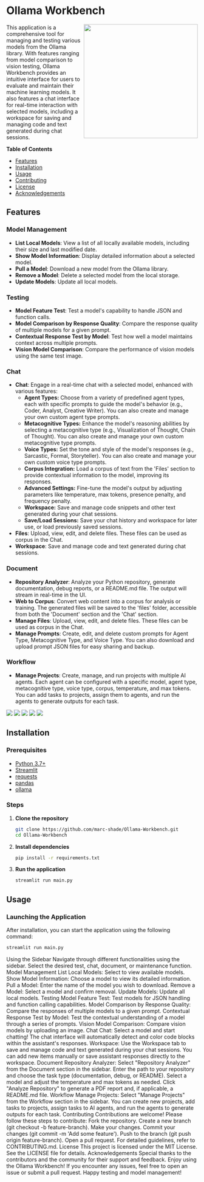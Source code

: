 # Ollama Workbench

<img src="https://2acrestudios.com/wp-content/uploads/2024/06/00001-2881912941.png" style="width: 300px;" align="right" />

This application is a comprehensive tool for managing and testing various models from the Ollama library. With features ranging from model comparison to vision testing, Ollama Workbench provides an intuitive interface for users to evaluate and maintain their machine learning models. It also features a chat interface for real-time interaction with selected models, including a workspace for saving and managing code and text generated during chat sessions.

**Table of Contents**
- [Features](#features)
- [Installation](#installation)
- [Usage](#usage)
- [Contributing](#contributing)
- [License](#license)
- [Acknowledgements](#acknowledgements)

## Features

### Model Management
- **List Local Models**: View a list of all locally available models, including their size and last modified date.
- **Show Model Information**: Display detailed information about a selected model.
- **Pull a Model**: Download a new model from the Ollama library.
- **Remove a Model**: Delete a selected model from the local storage.
- **Update Models**: Update all local models.

### Testing
- **Model Feature Test**: Test a model's capability to handle JSON and function calls.
- **Model Comparison by Response Quality**: Compare the response quality of multiple models for a given prompt.
- **Contextual Response Test by Model**: Test how well a model maintains context across multiple prompts.
- **Vision Model Comparison**: Compare the performance of vision models using the same test image.

### Chat
- **Chat**: Engage in a real-time chat with a selected model, enhanced with various features:
    - **Agent Types:** Choose from a variety of predefined agent types, each with specific prompts to guide the model's behavior (e.g., Coder, Analyst, Creative Writer). You can also create and manage your own custom agent type prompts.
    - **Metacognitive Types:** Enhance the model's reasoning abilities by selecting a metacognitive type (e.g., Visualization of Thought, Chain of Thought). You can also create and manage your own custom metacognitive type prompts.
    - **Voice Types:** Set the tone and style of the model's responses (e.g., Sarcastic, Formal, Storyteller). You can also create and manage your own custom voice type prompts.
    - **Corpus Integration:** Load a corpus of text from the 'Files' section to provide contextual information to the model, improving its responses.
    - **Advanced Settings:** Fine-tune the model's output by adjusting parameters like temperature, max tokens, presence penalty, and frequency penalty.
    - **Workspace:** Save and manage code snippets and other text generated during your chat sessions.
    - **Save/Load Sessions:** Save your chat history and workspace for later use, or load previously saved sessions.
- **Files**: Upload, view, edit, and delete files. These files can be used as corpus in the Chat.
- **Workspace**: Save and manage code and text generated during chat sessions.

### Document
- **Repository Analyzer**: Analyze your Python repository, generate documentation, debug reports, or a README.md file. The output will stream in real-time in the UI.
- **Web to Corpus**: Convert web content into a corpus for analysis or training. The generated files will be saved to the 'files' folder, accessible from both the 'Document' section and the 'Chat' section.
- **Manage Files**: Upload, view, edit, and delete files. These files can be used as corpus in the Chat.
- **Manage Prompts**: Create, edit, and delete custom prompts for Agent Type, Metacognitive Type, and Voice Type. You can also download and upload prompt JSON files for easy sharing and backup.

### Workflow
- **Manage Projects**: Create, manage, and run projects with multiple AI agents. Each agent can be configured with a specific model, agent type, metacognitive type, voice type, corpus, temperature, and max tokens. You can add tasks to projects, assign them to agents, and run the agents to generate outputs for each task.

<img src="https://2acrestudios.com/wp-content/uploads/2024/06/Screenshot-2024-06-24-at-10.58.58 PM-2.png" />
<img src="https://2acrestudios.com/wp-content/uploads/2024/06/Screenshot-2024-06-24-at-10.59.33 PM-2.png" />
<img src="https://2acrestudios.com/wp-content/uploads/2024/06/Screenshot-2024-06-24-at-11.00.19 PM-2.png" />
<img src="https://2acrestudios.com/wp-content/uploads/2024/06/Screenshot-2024-06-24-at-11.07.43 AM-2.png" />
<img src="https://2acrestudios.com/wp-content/uploads/2024/06/Screenshot-2024-06-24-at-11.12.03 AM-2.png" />

## Installation

### Prerequisites
- [Python 3.7+](https://www.python.org/downloads/)
- [Streamlit](https://streamlit.io/)
- [requests](https://pypi.org/project/requests/)
- [pandas](https://pandas.pydata.org/)
- [ollama](https://pypi.org/project/ollama/)

### Steps
1. **Clone the repository**
    ```bash
    git clone https://github.com/marc-shade/Ollama-Workbench.git
    cd Ollama-Workbench
    ```

2. **Install dependencies**
    ```bash
    pip install -r requirements.txt
    ```

3. **Run the application**
    ```bash
    streamlit run main.py
    ```

## Usage

### Launching the Application
After installation, you can start the application using the following command:
```bash
streamlit run main.py
```
Using the Sidebar
Navigate through different functionalities using the sidebar.
Select the desired test, chat, document, or maintenance function.
Model Management
List Local Models: Select to view available models.
Show Model Information: Choose a model to view its detailed information.
Pull a Model: Enter the name of the model you wish to download.
Remove a Model: Select a model and confirm removal.
Update Models: Update all local models.
Testing
Model Feature Test: Test models for JSON handling and function calling capabilities.
Model Comparison by Response Quality: Compare the responses of multiple models to a given prompt.
Contextual Response Test by Model: Test the contextual understanding of a model through a series of prompts.
Vision Model Comparison: Compare vision models by uploading an image.
Chat
Chat: Select a model and start chatting! The chat interface will automatically detect and color code blocks within the assistant's responses.
Workspace: Use the Workspace tab to save and manage code and text generated during your chat sessions. You can add new items manually or save assistant responses directly to the workspace.
Document
Repository Analyzer: Select "Repository Analyzer" from the Document section in the sidebar. Enter the path to your repository and choose the task type (documentation, debug, or README). Select a model and adjust the temperature and max tokens as needed. Click "Analyze Repository" to generate a PDF report and, if applicable, a README.md file.
Workflow
Manage Projects: Select "Manage Projects" from the Workflow section in the sidebar. You can create new projects, add tasks to projects, assign tasks to AI agents, and run the agents to generate outputs for each task.
Contributing
Contributions are welcome! Please follow these steps to contribute:
Fork the repository.
Create a new branch (git checkout -b feature-branch).
Make your changes.
Commit your changes (git commit -m 'Add some feature').
Push to the branch (git push origin feature-branch).
Open a pull request.
For detailed guidelines, refer to CONTRIBUTING.md.
License
This project is licensed under the MIT License. See the LICENSE file for details.
Acknowledgements
Special thanks to the contributors and the community for their support and feedback.
Enjoy using the Ollama Workbench! If you encounter any issues, feel free to open an issue or submit a pull request. Happy testing and model management!
